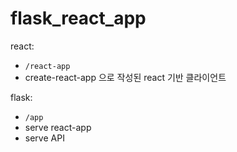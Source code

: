 # flask_react_app

react:
- `/react-app`
- create-react-app 으로 작성된 react 기반 클라이언트

flask:
- `/app`
- serve react-app
- serve API

